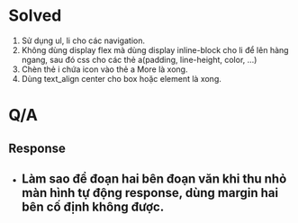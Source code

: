 # Solved
1. Sử dụng ul, li cho các navigation.
2. Không dùng display flex mà dùng display inline-block cho li để lên hàng ngang, sau đó css cho các thẻ a(padding, line-height, color, ...)
3. Chèn thẻ i chứa icon vào thẻ a More là xong.
4. Dùng text_align center cho box hoặc element là xong.

# Q/A
## Response
+ Làm sao để đoạn hai bên đoạn văn khi thu nhỏ màn hình tự động response, dùng margin hai bên cố định không được.
    - 